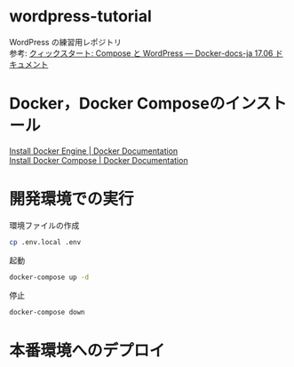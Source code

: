 # wordpress-tutorial
WordPress の練習用レポジトリ  
参考: [クィックスタート: Compose と WordPress — Docker\-docs\-ja 17\.06 ドキュメント](https://docs.docker.jp/compose/wordpress.html)

# Docker，Docker Composeのインストール
[Install Docker Engine \| Docker Documentation](https://docs.docker.com/engine/install/)  
[Install Docker Compose \| Docker Documentation](https://docs.docker.com/compose/install/)

# 開発環境での実行
環境ファイルの作成
```bash
cp .env.local .env
```

起動

```bash
docker-compose up -d
```

停止

```bash
docker-compose down
```

# 本番環境へのデプロイ

